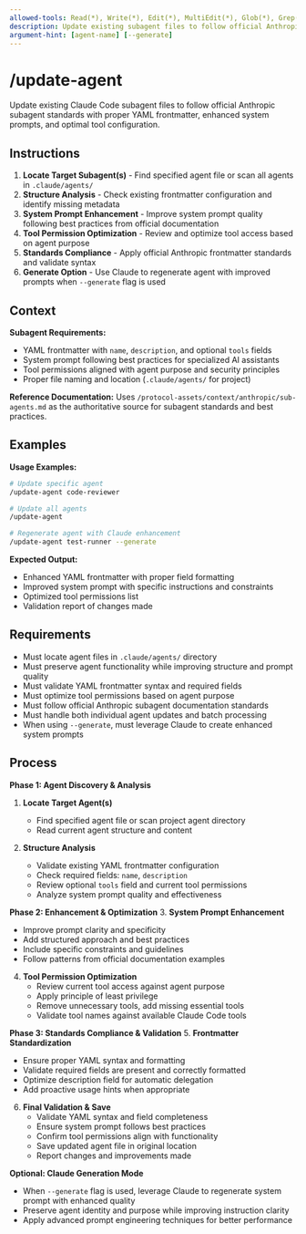 ```yaml
---
allowed-tools: Read(*), Write(*), Edit(*), MultiEdit(*), Glob(*), Grep(*), LS(*), Task(*)
description: Update existing subagent files to follow official Anthropic standards
argument-hint: [agent-name] [--generate]
---
```


# /update-agent

Update existing Claude Code subagent files to follow official Anthropic subagent standards with proper YAML frontmatter, enhanced system prompts, and optimal tool configuration.

## Instructions

1. **Locate Target Subagent(s)** - Find specified agent file or scan all agents in `.claude/agents/`
2. **Structure Analysis** - Check existing frontmatter configuration and identify missing metadata
3. **System Prompt Enhancement** - Improve system prompt quality following best practices from official documentation
4. **Tool Permission Optimization** - Review and optimize tool access based on agent purpose
5. **Standards Compliance** - Apply official Anthropic frontmatter standards and validate syntax
6. **Generate Option** - Use Claude to regenerate agent with improved prompts when `--generate` flag is used

## Context

**Subagent Requirements:**

- YAML frontmatter with `name`, `description`, and optional `tools` fields
- System prompt following best practices for specialized AI assistants
- Tool permissions aligned with agent purpose and security principles
- Proper file naming and location (`.claude/agents/` for project)

**Reference Documentation:**
Uses `/protocol-assets/context/anthropic/sub-agents.md` as the authoritative source for subagent standards and best practices.

## Examples

**Usage Examples:**

```bash
# Update specific agent
/update-agent code-reviewer

# Update all agents
/update-agent

# Regenerate agent with Claude enhancement
/update-agent test-runner --generate
```

**Expected Output:**

- Enhanced YAML frontmatter with proper field formatting
- Improved system prompt with specific instructions and constraints
- Optimized tool permissions list
- Validation report of changes made

## Requirements

- Must locate agent files in `.claude/agents/` directory
- Must preserve agent functionality while improving structure and prompt quality
- Must validate YAML frontmatter syntax and required fields
- Must optimize tool permissions based on agent purpose
- Must follow official Anthropic subagent documentation standards
- Must handle both individual agent updates and batch processing
- When using `--generate`, must leverage Claude to create enhanced system prompts

## Process

**Phase 1: Agent Discovery & Analysis**

1. **Locate Target Agent(s)**
   - Find specified agent file or scan project agent directory
   - Read current agent structure and content

2. **Structure Analysis**
   - Validate existing YAML frontmatter configuration
   - Check required fields: `name`, `description`
   - Review optional `tools` field and current tool permissions
   - Analyze system prompt quality and effectiveness

**Phase 2: Enhancement & Optimization** 3. **System Prompt Enhancement**

- Improve prompt clarity and specificity
- Add structured approach and best practices
- Include specific constraints and guidelines
- Follow patterns from official documentation examples

4. **Tool Permission Optimization**
   - Review current tool access against agent purpose
   - Apply principle of least privilege
   - Remove unnecessary tools, add missing essential tools
   - Validate tool names against available Claude Code tools

**Phase 3: Standards Compliance & Validation** 5. **Frontmatter Standardization**

- Ensure proper YAML syntax and formatting
- Validate required fields are present and correctly formatted
- Optimize description field for automatic delegation
- Add proactive usage hints when appropriate

6. **Final Validation & Save**
   - Validate YAML syntax and field completeness
   - Ensure system prompt follows best practices
   - Confirm tool permissions align with functionality
   - Save updated agent file in original location
   - Report changes and improvements made

**Optional: Claude Generation Mode**

- When `--generate` flag is used, leverage Claude to regenerate system prompt with enhanced quality
- Preserve agent identity and purpose while improving instruction clarity
- Apply advanced prompt engineering techniques for better performance
